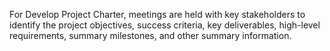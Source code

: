 For Develop Project Charter, meetings are held with key stakeholders to identify the project objectives, success criteria, key 
deliverables, high-level requirements, summary milestones, and other summary information.
